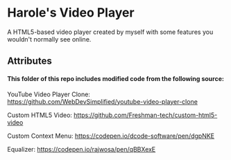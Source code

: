 # Harole's Video Player
A HTML5-based video player created by myself with some features you wouldn't normally see online.
## Attributes
#### This folder of this repo includes modified code from the following source:
YouTube Video Player Clone: https://github.com/WebDevSimplified/youtube-video-player-clone

Custom HTML5 Video: https://github.com/Freshman-tech/custom-html5-video

Custom Context Menu: https://codepen.io/dcode-software/pen/dgpNKE

Equalizer: https://codepen.io/rajwosa/pen/qBBXexE
